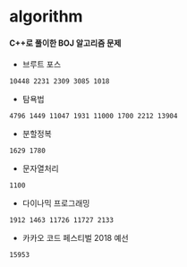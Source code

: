 # algorithm 
#### C++로 풀이한 BOJ 알고리즘 문제
* 브루트 포스
```
10448 2231 2309 3085 1018

```
* 탐욕법
```
4796 1449 11047 1931 11000 1700 2212 13904
```
* 분할정복
```
1629 1780
```
* 문자열처리
```
1100
```
* 다이나믹 프로그래밍
```
1912 1463 11726 11727 2133
```
* 카카오 코드 페스티벌 2018 예선
```
15953
```